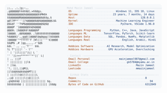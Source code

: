 <picture>
  <source srcset="https://raw.githubusercontent.com/mmazinjameel/mmazinjameel/main/dark_mode.svg?v=1750363964" media="(prefers-color-scheme: dark)">
  <img src="https://raw.githubusercontent.com/mmazinjameel/mmazinjameel/main/light_mode.svg?v=1750363964">
</picture>
